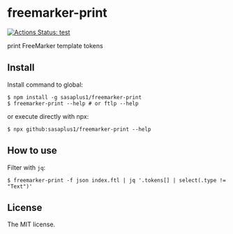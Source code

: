 # freemarker-print

[![Actions Status: test](https://github.com/sasaplus1/freemarker-print/workflows/test/badge.svg)](https://github.com/sasaplus1/freemarker-print/actions?query=workflow%3A"test")

print FreeMarker template tokens

## Install

Install command to global:

```console
$ npm install -g sasaplus1/freemarker-print
$ freemarker-print --help # or ftlp --help
```

or execute directly with npx:

```console
$ npx github:sasaplus1/freemarker-print --help
```

## How to use

Filter with `jq`:

```console
$ freemarker-print -f json index.ftl | jq '.tokens[] | select(.type != "Text")'
```

## License

The MIT license.
